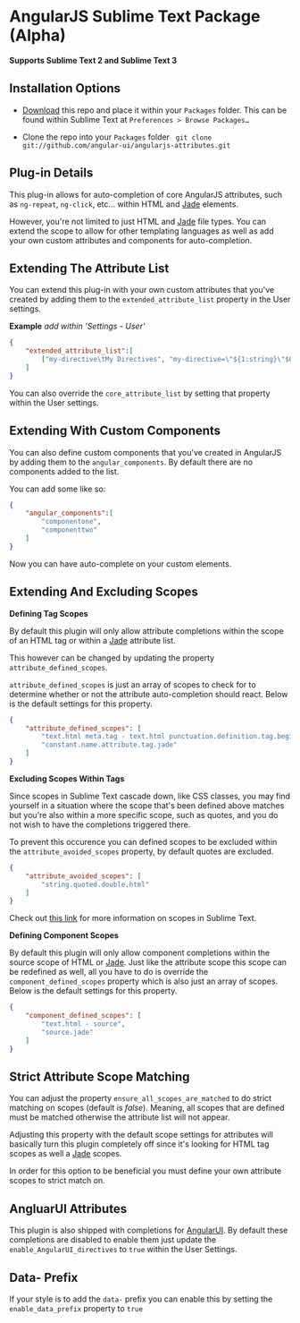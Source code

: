 AngularJS Sublime Text Package (Alpha)
===

**Supports Sublime Text 2 and Sublime Text 3**

Installation Options
---


* [Download](https://github.com/angular-ui/angularjs-attributes/archive/master.zip) this repo and place it within your `Packages` folder. This can be found within Sublime Text at `Preferences > Browse Packages…`

* Clone the repo into your `Packages` folder ` git clone git://github.com/angular-ui/angularjs-attributes.git`

Plug-in Details
---
This plug-in allows for auto-completion of core AngularJS attributes, such as `ng-repeat`, `ng-click`, etc… within HTML and [Jade](https://github.com/davidrios/jade-tmbundle) elements.

However, you're not limited to just HTML and [Jade](https://github.com/davidrios/jade-tmbundle) file types. You can extend the scope to allow for other templating languages as well as add your own custom attributes and components for auto-completion.

Extending The Attribute List
---

You can extend this plug-in with your own custom attributes that you've created by
adding them to the `extended_attribute_list` property in the User settings.

**Example** *add within 'Settings - User'*

```json
{
	"extended_attribute_list":[
		["my-directive\tMy Directives", "my-directive=\"${1:string}\"$0"],
	]
}
```

You can also override the `core_attribute_list` by setting that property within the User settings.


Extending With Custom Components
---

You can also define custom components that you've created in AngularJS by adding them to the `angular_components`. By default there are no components added to the list.

You can add some like so:

```json
{
	"angular_components":[
		"componentone",
		"componenttwo"
	]
}
```

Now you can have auto-complete on your custom elements.

Extending And Excluding Scopes
---

**Defining Tag Scopes**

By default this plugin will only allow attribute completions within the scope of an HTML tag or within a [Jade](https://github.com/davidrios/jade-tmbundle) attribute list.

This however can be changed by updating the property `attribute_defined_scopes`.

`attribute_defined_scopes` is just an array of scopes to check for to determine whether or not the attribute auto-completion should react. Below is the default settings for this property.

```json
{
	"attribute_defined_scopes": [
		"text.html meta.tag - text.html punctuation.definition.tag.begin",
		"constant.name.attribute.tag.jade"
	]
}
```

**Excluding Scopes Within Tags**

Since scopes in Sublime Text cascade down, like CSS classes, you may find yourself in a situation where the scope that's been defined above matches but you're also within a more specific scope, such as quotes, and you do not wish to have the completions triggered there.

To prevent this occurence you can defined scopes to be excluded within the `attribute_avoided_scopes` property, by default quotes are excluded.

```json
{
	"attribute_avoided_scopes": [
		"string.quoted.double.html"
	]
}
```

Check out [this link](https://sublime-text-unofficial-documentation.readthedocs.org/en/latest/extensibility/syntaxdefs.html#scopes) for more information on scopes in Sublime Text.

**Defining Component Scopes**

By default this plugin will only allow component completions within the source scope of HTML or [Jade](https://github.com/davidrios/jade-tmbundle). Just like the attribute scope this scope can be redefined as well, all you have to do is override the `component_defined_scopes` property which is also just an array of scopes. Below is the default settings for this property.

```json
{
	"component_defined_scopes": [
		"text.html - source",
		"source.jade"
	]
}
```

Strict Attribute Scope Matching
---

You can adjust the property `ensure_all_scopes_are_matched` to do strict matching on scopes (default is *false*). Meaning, all scopes that are defined must be matched otherwise the attribute list will not appear.

Adjusting this property with the default scope settings for attributes will basically turn this plugin completely off since it's looking for HTML tag scopes as well a [Jade](https://github.com/davidrios/jade-tmbundle) scopes.

In order for this option to be beneficial you must define your own attribute scopes to strict match on.


AngluarUI Attributes
---

This plugin is also shipped with completions for [AngularUI](http://angular-ui.github.io/). By default these completions are disabled to enable them just update the `enable_AngularUI_directives` to `true` within the User Settings.

Data- Prefix
---

If your style is to add the `data-` prefix you can enable this by setting the `enable_data_prefix` property to `true`